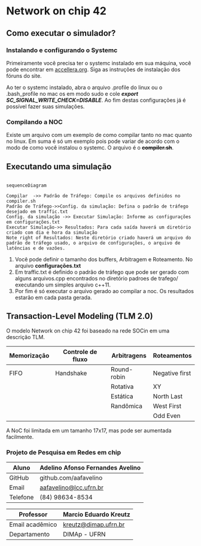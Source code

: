 # Network on chip 42  

## Como executar o simulador?
### Instalando e configurando o Systemc
Primeiramente você precisa ter o systemc instalado em sua máquina, você pode encontrar em [accellera.org](http://www.accellera.org/downloads/standards/systemc). Siga as instruções de instalação dos fóruns do site.

Ao ter o systemc instalado, abra o arquivo .profile do linux ou o .bash_profile no mac os em modo sudo e cole  ***export SC_SIGNAL_WRITE_CHECK=DISABLE***. Ao fim destas configurações já é possível fazer suas simulações.


### Compilando a NOC
Existe um arquivo com um exemplo de como compilar tanto no mac quanto no linux. Em suma é só um exemplo pois pode variar de acordo com o modo de como você instalou o systemc. O arquivo é o ~~**compiler.sh**~~. 

## Executando uma simulação





```mermaid

sequenceDiagram

Compilar  ->> Padrão de Tráfego: Compile os arquivos definidos no compiler.sh
Padrão de Tráfego->>Config. da simulação: Defina o padrão de tráfego desejado em traffic.txt
Config. da simulação ->> Executar Simulação: Informe as configurações em configurações.txt
Executar Simulação->> Resultados: Para cada saída haverá um diretório criado com dia e hora da simulação
Note right of Resultados: Neste diretório criado haverá um arquivo do padrão de tráfego usado, o arquivo de configurações, o arquivo de latências e de vazões.

```

 1.  Você pode definir o tamanho dos buffers, Arbitragem e Roteamento. No arquivo **configurações.txt**
 2. Em traffic.txt é definido o padrão de tráfego que pode ser gerado com alguns arquivos.cpp encontrados no diretório padroes de trafego/ executando um simples arquivo c++11. 
 3. Por fim é só executar o arquivo gerado ao compilar a noc. Os resultados estarão em cada pasta gerada. 

## Transaction-Level Modeling (TLM 2.0)

O modelo Network on chip 42 foi baseado na rede SOCin em uma descrição TLM.

|    Memorização    |  Controle de fluxo |  Arbitragens | Roteamentos   |
|-------------------|--------------------|--------------|---------------|
|		FIFO		|	   Handshake	 |  Round-robin	| Negative first|
|		     		|	    			 |  Rotativa	|		XY	    |
|		     		|	    			 |  Estática 	|	North Last  |
|		     		|	    			 |  Randômica	|	West First  |
|		     		|	    			 |         		|	Odd Even    |

A NoC foi limitada em um tamanho 17x17, mas pode ser aumentada facilmente.

### Projeto de Pesquisa em Redes em chip

|  Aluno                        | Adelino Afonso Fernandes Avelino  |
|-------------------------------|-----------------------------------|
|  GitHub                       |  github.com/aafavelino            |
|  Email 		 				|  aafavelino@lcc.ufrn.br           |
|  Telefone						|  (84) 98634-8534					|


|  Professor                    | Marcio Eduardo Kreutz             |
|-------------------------------|-----------------------------------|
|  Email acadêmico 				|  kreutz@dimap.ufrn.br             |
|  Departamento 				|  DIMAp - UFRN 					|



